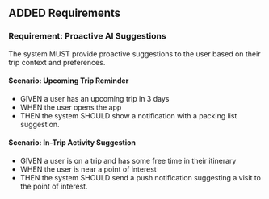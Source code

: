 ## ADDED Requirements

### Requirement: Proactive AI Suggestions
The system MUST provide proactive suggestions to the user based on their trip context and preferences.

#### Scenario: Upcoming Trip Reminder
- GIVEN a user has an upcoming trip in 3 days
- WHEN the user opens the app
- THEN the system SHOULD show a notification with a packing list suggestion.

#### Scenario: In-Trip Activity Suggestion
- GIVEN a user is on a trip and has some free time in their itinerary
- WHEN the user is near a point of interest
- THEN the system SHOULD send a push notification suggesting a visit to the point of interest.
